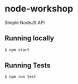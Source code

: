 # node-workshop

Simple NodeJS API

## Running locally
```bash
$ npm start
```

## Running Tests
```bash
$ npm run test
```

